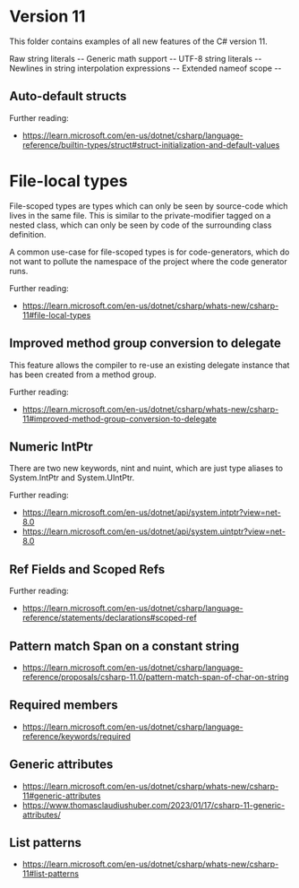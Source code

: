 
# Version 11

This folder contains examples of all new features of the C# version 11.


Raw string literals -- 
Generic math support --
UTF-8 string literals -- 
Newlines in string interpolation expressions --
Extended nameof scope -- 


## Auto-default structs

Further reading:

* https://learn.microsoft.com/en-us/dotnet/csharp/language-reference/builtin-types/struct#struct-initialization-and-default-values


# File-local types

File-scoped types are types which can only be seen by source-code which
lives in the same file. This is similar to the private-modifier tagged
on a nested class, which can only be seen by code of the surrounding class
definition.

A common use-case for file-scoped types is for code-generators, which do
not want to pollute the namespace of the project where the code generator
runs.

Further reading:

* https://learn.microsoft.com/en-us/dotnet/csharp/whats-new/csharp-11#file-local-types


## Improved method group conversion to delegate

This feature allows the compiler to re-use an existing delegate instance
that has been created from a method group.

Further reading:

* https://learn.microsoft.com/en-us/dotnet/csharp/whats-new/csharp-11#improved-method-group-conversion-to-delegate


## Numeric IntPtr

There are two new keywords, nint and nuint, which are just type aliases to
System.IntPtr and System.UIntPtr.

Further reading:

* https://learn.microsoft.com/en-us/dotnet/api/system.intptr?view=net-8.0
* https://learn.microsoft.com/en-us/dotnet/api/system.uintptr?view=net-8.0


## Ref Fields and Scoped Refs

Further reading:

* https://learn.microsoft.com/en-us/dotnet/csharp/language-reference/statements/declarations#scoped-ref


## Pattern match Span<char> on a constant string

* https://learn.microsoft.com/en-us/dotnet/csharp/language-reference/proposals/csharp-11.0/pattern-match-span-of-char-on-string


## Required members 

* https://learn.microsoft.com/en-us/dotnet/csharp/language-reference/keywords/required


## Generic attributes

* https://learn.microsoft.com/en-us/dotnet/csharp/whats-new/csharp-11#generic-attributes
* https://www.thomasclaudiushuber.com/2023/01/17/csharp-11-generic-attributes/


## List patterns

* https://learn.microsoft.com/en-us/dotnet/csharp/whats-new/csharp-11#list-patterns
